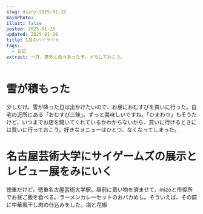 ```yaml
---
slug: diary-2025-01-28
mainPhoto: 
illust: false
posted: 2025-01-28
updated: 2025-01-28
title: 1月のハイライト
tags:
  - 日記
extract: 一月、意外と色々あったぞ。メモしておこう。
---
```

# 雪が積もった

少しだけ。雪が降った日は出かけたいので、お昼におむすびを買いに行った。自宅の近所にある「おむすび三昧」。ずっと美味しいですね。「ひまわり」もそうだけど、いつまでお店を開いてくれているかわからないから、買いに行けるときには買いに行っておこう。好きなメニューはひとつ、なくなってしまった。

# 名古屋芸術大学にサイゲームズの展示とレビュー展をみにいく

徳重だけど。徳重名古屋芸術大学駅。昼前に買い物を済ませて、mizoと市役所でお昼ご飯を食べる。ラーメンカレーセットのおバカめし。そういえば、その前に中華風干し肉の仕込みをした。塩と花椒